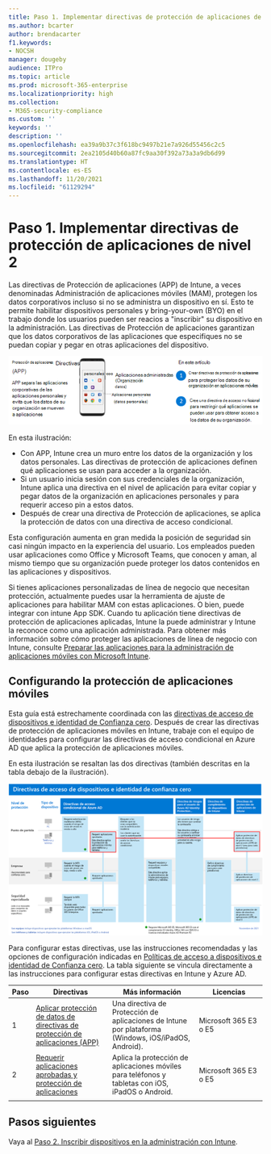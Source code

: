 ```yaml
---
title: Paso 1. Implementar directivas de protección de aplicaciones de nivel 2
ms.author: bcarter
author: brendacarter
f1.keywords:
- NOCSH
manager: dougeby
audience: ITPro
ms.topic: article
ms.prod: microsoft-365-enterprise
ms.localizationpriority: high
ms.collection:
- M365-security-compliance
ms.custom: ''
keywords: ''
description: ''
ms.openlocfilehash: ea39a9b37c3f618bc9497b21e7a926d55456c2c5
ms.sourcegitcommit: 2ea2105d40b60a87fc9aa30f392a73a3a9db6d99
ms.translationtype: HT
ms.contentlocale: es-ES
ms.lasthandoff: 11/20/2021
ms.locfileid: "61129294"
---
```

# <a name="step-1-implement-level-2-app-protection-policies"></a>Paso 1. Implementar directivas de protección de aplicaciones de nivel 2

Las directivas de Protección de aplicaciones (APP) de Intune, a veces denominadas Administración de aplicaciones móviles (MAM), protegen los datos corporativos incluso si no se administra un dispositivo en sí. Esto te permite habilitar dispositivos personales y bring-your-own (BYO) en el trabajo donde los usuarios pueden ser reacios a "inscribir" su dispositivo en la administración. Las directivas de Protección de aplicaciones garantizan que los datos corporativos de las aplicaciones que especifiques no se puedan copiar y pegar en otras aplicaciones del dispositivo.

![Pasos para crear directivas de protección de aplicaciones](../media/devices/intune-app-steps.png#lightbox)

En esta ilustración:
- Con APP, Intune crea un muro entre los datos de la organización y los datos personales. Las directivas de protección de aplicaciones definen qué aplicaciones se usan para acceder a la organización.
- Si un usuario inicia sesión con sus credenciales de la organización, Intune aplica una directiva en el nivel de aplicación para evitar copiar y pegar datos de la organización en aplicaciones personales y para requerir acceso pin a estos datos.
- Después de crear una directiva de Protección de aplicaciones, se aplica la protección de datos con una directiva de acceso condicional. 

Esta configuración aumenta en gran medida la posición de seguridad sin casi ningún impacto en la experiencia del usuario.  Los empleados pueden usar aplicaciones como Office y Microsoft Teams, que conocen y aman, al mismo tiempo que su organización puede proteger los datos contenidos en las aplicaciones y dispositivos.

Si tienes aplicaciones personalizadas de línea de negocio que necesitan protección, actualmente puedes usar la herramienta de ajuste de aplicaciones para habilitar MAM con estas aplicaciones. O bien, puede integrar con intune App SDK. Cuando tu aplicación tiene directivas de protección de aplicaciones aplicadas, Intune la puede administrar y Intune la reconoce como una aplicación administrada. Para obtener más información sobre cómo proteger las aplicaciones de línea de negocio con Intune, consulte [Preparar las aplicaciones para la administración de aplicaciones móviles con Microsoft Intune](/mem/intune/developer/apps-prepare-mobile-application-management).

## <a name="configuring-mobile-app-protection"></a>Configurando la protección de aplicaciones móviles

Esta guía está estrechamente coordinada con las [directivas de acceso de dispositivos e identidad de Confianza cero](../security/office-365-security/microsoft-365-policies-configurations.md). Después de crear las directivas de protección de aplicaciones móviles en Intune, trabaje con el equipo de identidades para configurar las directivas de acceso condicional en Azure AD que aplica la protección de aplicaciones móviles. 

En esta ilustración se resaltan las dos directivas (también descritas en la tabla debajo de la ilustración).

[![Directivas de acceso de dispositivos e identidad de Confianza cero](../media/devices/identity-device-starting-point.png#lightbox)](https://github.com/MicrosoftDocs/microsoft-365-docs/raw/public/microsoft-365/media/devices/identity-device-starting-point.png)

Para configurar estas directivas, use las instrucciones recomendadas y las opciones de configuración indicadas en [Políticas de acceso a dispositivos e identidad de Confianza cero](../security/office-365-security/microsoft-365-policies-configurations.md). La tabla siguiente se vincula directamente a las instrucciones para configurar estas directivas en Intune y Azure AD.


|Paso  |Directivas  |Más información  |Licencias  |
|---------|---------|---------|---------|
|1   |  [Aplicar protección de datos de directivas de protección de aplicaciones (APP)](../security/office-365-security/identity-access-policies.md#apply-app-data-protection-policies)       | Una directiva de Protección de aplicaciones de Intune por plataforma (Windows, iOS/iPadOS, Android).        | Microsoft 365 E3 o E5        |
|2     | [Requerir aplicaciones aprobadas y protección de aplicaciones ](../security/office-365-security/identity-access-policies.md#require-approved-apps-and-app-protection)       |  Aplica la protección de aplicaciones móviles para teléfonos y tabletas con iOS, iPadOS o Android.   |  Microsoft 365 E3 o E5       |
| | | | |

## <a name="next-steps"></a>Pasos siguientes

Vaya al [Paso 2. Inscribir dispositivos en la administración con Intune](manage-devices-with-intune-enroll.md). 